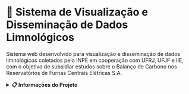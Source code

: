 # 🌊 Sistema de Visualização e Disseminação de Dados Limnológicos

Sistema web desenvolvido para visualização e disseminação de dados limnológicos coletados pelo INPE em cooperação com UFRJ, UFJF e IIE, com o objetivo de subsidiar estudos sobre o Balanço de Carbono nos Reservatórios de Furnas Centrais Elétricas S.A.

<details>
<summary><b>📋 Informações do Projeto</b></summary>

### 📊 Dados Básicos

| Categoria | Detalhes |
|-----------|----------|
| 📍 Instituição | FATEC Jacareí |
| 📚 Curso | DSM - 2º Semestre 2025 |
| 🔄 Metodologia | Aprendizagem Baseada em Projetos (ABP) |
| 👤 Focal Point | André Olimpio |
| 🤝 Parceiro | INPE - Laboratório de Instrumentação de Sistemas Aquáticos (labISA) |
| 📅 Kick off | 16/09/2025 |
| 📊 Status | Em desenvolvimento |

### 🎯 Tema do Semestre

Desenvolver uma aplicação web para visualização e disseminação de dados limnológicos, permitindo acesso aberto a informações coletadas em campanhas e pelo SIMA (Sistema Integrado de Monitoração Ambiental).

### 🔍 Desafio e Tipos de Dados

O INPE, UFRJ, UFJF e IIE, em cooperação com Furnas Centrais Elétricas S.A., coletaram vasto conjunto de dados limnológicos e meteorológicos. Para que essas informações possam ser utilizadas em pesquisas no Brasil e no exterior, é necessária uma plataforma que possibilite a disseminação e o acesso aberto a esses dados.

#### 📊 Tipos de Dados

- **Parâmetros limnológicos**: Coletados manualmente em diversos locais dos reservatórios, em curtos períodos de tempo (campanhas)
- **Dados do SIMA**: Coletados automaticamente durante longos períodos, em um único ponto do reservatório

### ⚙️ Requisitos Funcionais

- **RF01**: Visualizar todos os parâmetros armazenados, filtrando por instituição, reservatório e período de tempo
- **RF02**: Consultar e visualizar os dados no formato de tabelas
- **RF03**: Consultar e exportar os dados no formato CSV
- **RF04**: Consultar e visualizar a localização dos dados em um mapa interativo
- **RF05**: Exibir os dados de séries temporais (parâmetros coletados pelo SIMA) em gráficos

### 🛠️ Requisitos Não Funcionais

- **RNF01**: Interface intuitiva, clara e de fácil navegação para usuários sem conhecimento técnico
- **RNF02**: Desempenho otimizado com carregamento rápido dos dados
- **RNF03**: Interface seguindo padrões institucionais do INPE

### 🔧 Restrições de Projeto

- **RP01**: Dados armazenados no SGBD PostgreSQL
- **RP02**: Back-end desenvolvido em Node.js com TypeScript
- **RP03**: Front-end desenvolvido em React com TypeScript
- **RP04**: Aplicação utilizando containers independentes para banco de dados, back-end e front-end


### 🚀 Tecnologias Utilizadas

- **Frontend**: React + TypeScript
- **Backend**: Node.js + TypeScript
- **Banco de Dados**: PostgreSQL
- **Containerização**: Docker
- **Metodologia**: Scrum/Agile

### 🏗️ Arquitetura e Estrutura Técnica

#### 📂 Estrutura de Pastas

A organização do projeto segue uma separação clara entre bancos de dados (scripts e dados), servidor (código da aplicação) e configurações gerais.

```bash
app/
├── balcar-campanha/            
│   ├── csv/                       # Arquivos de dados (CSV) carregados nas tabelas
│   ├── copy-table.sql             # Script SQL para importar os arquivos CSV para o banco
│   ├── create-table.sql           # Script SQL para criar a estrutura das tabelas
│   └── balcar-campanha-modelo.xml # Modelo conceitual do banco, visualizável no DBDesigner
│  
├── furnas-campanha/
│   ├── csv/                       # Arquivos de dados (CSV) carregados nas tabelas
│   ├── copy-table.sql             # Script SQL para importar os arquivos CSV para o banco
│   ├── create-table.sql           # Script SQL para criar a estrutura das tabelas
│   └── furnas-campanha-modelo.xml # Modelo conceitual do banco, visualizável no DBDesigner
│   
├── sima/
│   ├── csv/                       # Arquivos de dados (CSV) específicos do SIMA
│   ├── copy-table.sql             # Script SQL para importação dos CSV
│   ├── create-table.sql           # Script SQL para criação das tabelas
│   └── sima-modelo.xml            # Modelo conceitual do banco SIMA (para DBDesigner)
│ 
├── server/
│   ├── src/                       # Código-fonte da aplicação
│   │   ├── configs/               # Configurações, como conexão com banco de dados
│   │   ├── controllers/           # Lógica de controle (recebem requisições, chamam serviços)
│   │   ├── routes/                # Definição das rotas da API
│   │   └── index.ts               # Arquivo principal que inicializa o servidor
│   ├── Dockerfile                 # Receita para construção da imagem Docker do servidor
│   ├── package.json               # Dependências e scripts NPM
│   └── tsconfig.json              # Configurações do compilador TypeScript
│
├── front/                        # Front-end React + Vite + styled-components
│   ├── src/
│   │   ├── api/                  # Consumo da API (axios)
│   │   ├── components/           # Componentes reutilizáveis
│   │   ├── pages/                # Páginas (ex.: SimaPage)
│   │   └── styles/               # GlobalStyle + ThemeProvider
│   ├── Dockerfile
│   ├── vite.config.ts
│   └── package.json
│
├── .github/workflows/ci.yml       # Pipeline de Integração Contínua
└── docker-compose.dev.yml         # Definições dos serviços Docker para ambiente de desenvolvimento
```

#### 🔑 Configurações Técnicas

**Back-end (`server/`)**
- Node.js + Express + TypeScript
- Estrutura em camadas (configs, controllers, routes)
- Conexão com múltiplos bancos via `pg.Pool`
- Middlewares: JSON parser, erro global, CORS configurado
- ESLint + Prettier para padronização de código
- Dockerfile com hot reload (ts-node-dev)

**Front-end (`front/`)**
- React + Vite + TypeScript
- styled-components com `ThemeProvider` global
- GlobalStyle para reset de estilos
- Barra Brasil + Menu responsivo
- Estrutura organizada (`api/`, `components/`, `pages/`, `styles/`)
- Axios configurado com `VITE_SERVER_PORT`

**Banco de Dados**
- PostgreSQL 17 (um container por domínio: furnas-campanha, sima, balcar-campanha)
- Scripts SQL para `CREATE TABLE` e `COPY FROM CSV`
- Volumes persistentes para dados
- Cada banco acessível em uma porta distinta (5433, 5434, 5435)

**CI/CD**
- GitHub Actions (`.github/workflows/ci.yml`)
- Pipeline roda automaticamente em push e pull requests para a branch `main`
- Estrutura de Jobs: `server-ci`, `front-ci` e `docker-ci`

### ▶️ Como Executar o Projeto

#### Com Docker (Recomendado)
```bash
# Subir todos os containers
docker compose -f docker-compose.dev.yml up --build -d

# Parar os containers
docker compose -f docker-compose.dev.yml down
```

#### Desenvolvimento Local
```bash
# Back-end
cd server
npm install
npm run dev
# API disponível em: http://localhost:3001

# Front-end
cd front
npm install
npm run dev
# App disponível em: http://localhost:3002
```

### 🌐 Acessando a Aplicação

- **Front-end (React)**: http://localhost:3002
- **Back-end (API Node)**: http://localhost:3001
  - Exemplo: http://localhost:3001/sima/sima/all?page=1&limit=20

---

### 📤 Exportação de Dados em CSV

Este projeto oferece a funcionalidade de **exportação de dados em formato CSV**, permitindo que os usuários consultem, filtrem e salvem os dados para uso em ferramentas como **Excel, LibreOffice, R e Python**.

---

### ✅ Funcionalidades Disponíveis

- Exportação de **todos os registros** da base de dados.
- Exportação de **registros filtrados**, com base nos filtros aplicados na interface.
- Inclusão de **cabeçalhos** (nomes das colunas) e **metadados** (como data de exportação e filtros aplicados).
- Arquivos compatíveis com:
  - Microsoft Excel (.csv com codificação UTF-8)
  - LibreOffice Calc
  - Linguagens de análise de dados: R, Python, etc.

---

### 📁 Como Gerar e Utilizar os Arquivos CSV

#### 1. Acesse a área de exportação
- Navegue até a tela/listagem da tabela desejada (por exemplo: `Campos da Tabela`, `Estações`, `Sensores`).
- Aplique os filtros necessários (opcional).

#### 2. Clique em “Exportar CSV”
- Um botão **Exportar CSV** estará visível.
- Sem filtros: todos os registros serão exportados.
- Com filtros: apenas os registros filtrados serão exportados.

#### 3. Download automático
- O arquivo será baixado automaticamente para o seu dispositivo.
- O nome seguirá o padrão:
exportacao_nomeTabela_YYYY-MM-DD_HH-MM.csv

---

### 🧾 Estrutura dos Arquivos CSV Gerados

#### 🧩 Exemplo: `tbcampotabela.csv`

##### Cabeçalho
idcampotabela;idsensor;nomecampo;rotulo;unidademedida;ordem

##### Dados
1;;sonda_bateria;Bateria da PTT;V;26
2;8;sonda_chl;Clorofila;ug/l;25
3;10;sonda_DO;Conc. de DO;mg/l;20

---

#### 🧩 Exemplo: `tbestacao.csv`

##### Cabeçalho
idestacao;idHexadecimal;rotulo;lat;lng;inicio;fim

##### Dados
30842;e1ea9;Balbina;-1.903697222;-59.46910833;2013-08-16;
30913;e3074;Ibitinga 3;-21.76121;-48.98112;2013-03-22;
30931;e34fd;Itumbiara 3;-18.283875;-48.906598;2009-11-18;2011-09-25

---

#### 🧩 Exemplo: `tbsensor.csv`

##### Cabeçalho
idSensor;nome;fabricante;modelo;faixa;precisao

##### Dados
1;Vento;R. M. Young Company;Marine Model 05106;0° a 360° Azimute;±3°
8;Sensor de Clorofila;Yellow Spring;YSI 6025;0 a 400 ug/l;0.1 ug/l
10;Sensor de Oxigênio Dissolvido;Yellow Spring;YSI 6562;0 a 50 mg/l;0.01 mg/l

---

### 📌 Metadados no CSV

Ao início ou fim do arquivo, podem estar presentes linhas de metadados, iniciadas com `#`, contendo informações úteis como:

Dados exportados em: 2025-09-26 14:32
Tabela: tbcampotabela
Total de registros exportados: 32
Filtros aplicados: idsensor = 10

> ⚠️ Linhas iniciadas com `#` são **ignoradas por leitores CSV padrão**, mas fornecem **contexto útil** para análise.

---

### 📥 Como Abrir os Arquivos CSV

#### 📊 Excel / LibreOffice
- Abra diretamente no software.
- Se necessário, escolha a codificação UTF-8.
- O separador padrão é `;` (ponto e vírgula). Altere nas configurações de importação, se necessário.

#### 📈 R
```r
dados <- read.csv2("caminho/do/arquivo.csv", header = TRUE, sep = ";", comment.char = "#")

#### 🐍 Python (pandas)
import pandas as pd

dados = pd.read_csv("caminho/do/arquivo.csv", sep=";", comment="#")

---

⚠️ Observações Importantes

Arquivos CSV são gerados com codificação UTF-8, garantindo suporte a acentos e caracteres especiais.

Para volumes grandes de dados, a geração pode levar alguns segundos.

Para exportar registros específicos, aplique os filtros desejados antes da exportação.

---

### 🛠️ Boas Práticas Aplicadas

- Separação clara de camadas (DB / API / Front)
- Containers independentes para cada banco
- Hot reload para server e front em dev
- ESLint + Prettier (garantindo padronização de código)
- CI no GitHub Actions

</details>

<details>
<summary><b>🏃‍♂️ Artefatos Scrum - Acesso Rápido</b></summary>

Este dropdown contém todos os artefatos e documentos relacionados à metodologia Scrum utilizada no desenvolvimento do projeto. Aqui você encontrará acesso direto aos documentos de planejamento, acompanhamento e reuniões da equipe.

### 📋 **Acesso Direto aos Artefatos**

| **Artefato** | **Link Direto** | **Descrição** |
|--------------|-----------------|---------------|
| **📋 Product Backlog** | [`Product Backlog Completo.pdf`](Scrum/Product%20Backlog/Product%20Backlog%20Completo.pdf) | Documento completo com todas as histórias de usuário, requisitos funcionais e não funcionais do projeto |
| **🏃‍♂️ Sprint Planning** | [`Sprint Backlog.pdf`](Scrum/Sprints/Sprint%201/Sprint%20Backlog/Sprint%20Backlog.pdf) | Tarefas e atividades planejadas para o Sprint 1, incluindo estimativas e responsáveis |
| **📊 Burndown Chart** | [`BurndownIdeal.png`](Scrum/Burndown%20Chart/Sprint%201/BurndownIdeal.png) | Gráfico de progresso ideal do Sprint 1 para acompanhamento da evolução das atividades |

### 📅 **Dailys (Reuniões Diárias)**

As reuniões diárias (Daily Scrums) são realizadas para sincronização da equipe, identificação de impedimentos e planejamento das atividades do dia. Cada ATA contém:

- **Resumo das atividades realizadas** no dia anterior
- **Planejamento das atividades** para o dia atual
- **Impedimentos identificados** e ações para resolução
- **Acompanhamento do progresso** do Sprint

| **Data** | **Link Direto** | **Descrição** |
|----------|-----------------|---------------|
| **12/09/2025** | [`ATA_DAILY_12.09.2025.pdf`](Dailys/ATA_DAILY_12.09.2025.pdf) | ATA da reunião diária de 12 de setembro |
| **16/09/2025** | [`ATA_DAILY_16.09.2025.pdf`](Dailys/ATA_DAILY_16.09.2025.pdf) | ATA da reunião diária de 16 de setembro |
| **18/09/2025** | [`ATA_DAILY_18.09.2025.pdf`](Dailys/ATA_DAILY_18.09.2025.pdf) | ATA da reunião diária de 18 de setembro |
| **22/09/2025** | [`ATA_DAILY_22.09.2025.pdf`](Dailys/ATA_DAILY_22.09.2025.pdf) | ATA da reunião diária de 22 de setembro |
| **24/09/2025** | [`ATA_DAILY_24.09.2025.pdf`](Dailys/ATA_DAILY_24.09.2025.pdf) | ATA da reunião diária de 24 de setembro |
| **26/09/2025** | [`ATA_DAILY_26.09.2025.pdf`](Dailys/ATA_DAILY_26.09.2025.pdf) | ATA da reunião diária de 26 de setembro |

### 📁 **Estrutura de Pastas Scrum**

A organização dos artefatos Scrum segue a estrutura padrão da metodologia, facilitando a localização e manutenção dos documentos:

```
ABP_2DSM/
├── Scrum/                           # Pasta principal dos artefatos Scrum
│   ├── Product Backlog/             # Backlog do produto
│   │   └── Product Backlog Completo.pdf
│   ├── Sprints/                     # Artefatos dos Sprints
│   │   └── Sprint 1/                # Sprint 1
│   │       └── Sprint Backlog/      # Backlog do Sprint
│   │           └── Sprint Backlog.pdf
│   └── Burndown Chart/              # Gráficos de progresso
│       └── Sprint 1/                # Burndown do Sprint 1
│           └── BurndownIdeal.png
└── Dailys/                          # Registros das reuniões diárias
    ├── ATA_DAILY_12.09.2025.pdf     # Daily de 12/09/2025
    ├── ATA_DAILY_16.09.2025.pdf     # Daily de 16/09/2025
    ├── ATA_DAILY_18.09.2025.pdf     # Daily de 18/09/2025
    ├── ATA_DAILY_22.09.2025.pdf     # Daily de 22/09/2025
    ├── ATA_DAILY_24.09.2025.pdf     # Daily de 24/09/2025
    └── ATA_DAILY_26.09.2025.pdf     # Daily de 26/09/2025
```

### 🎯 **Como Usar Este Dropdown**

1. **Para consultar requisitos**: Acesse o Product Backlog para ver todas as funcionalidades planejadas
2. **Para acompanhar o Sprint**: Use o Sprint Backlog e o Burndown Chart para monitorar o progresso
3. **Para consultar reuniões**: Acesse as ATAs das Dailys por data para ver o histórico de atividades
4. **Para navegação rápida**: Use os links diretos nas tabelas acima

### 📝 **Próximos Artefatos**

Conforme o projeto evolui, novos artefatos serão adicionados:
- **Sprint 2**: Novos Sprint Backlogs e Burndown Charts
- **Sprint Review**: Relatórios de revisão dos Sprints
- **Retrospectivas**: Análises de melhoria da equipe
- **Novas Dailys**: Registros das reuniões diárias futuras

</details>

## 👥 Nossa Equipe

### 🎯 Gestão

| **Função** | **Nome** | **Links** |
|------------|----------|-----------|
| **Product Owner** | **Alicia Silva Dias** | [![GitHub](https://img.shields.io/badge/GitHub-000000?style=flat&logo=github&logoColor=white)](https://github.com/TIALICIA) |
| **Scrum Master** | **João Victor Lopes Rosa** | [![GitHub](https://img.shields.io/badge/GitHub-000000?style=flat&logo=github&logoColor=white)](https://github.com/JV-L0pes) [![LinkedIn](https://img.shields.io/badge/LinkedIn-0077B5?style=flat&logo=linkedin&logoColor=white)](https://br.linkedin.com/in/jv-l0pes) |


### 💻 Development Team

| **Nome** | **Links** |
|----------|-----------|
| **Pedro Claudino Nunes** | [![GitHub](https://img.shields.io/badge/GitHub-000000?style=flat&logo=github&logoColor=white)](https://github.com/PeClaudino2006) [![LinkedIn](https://img.shields.io/badge/LinkedIn-0077B5?style=flat&logo=linkedin&logoColor=white)](https://br.linkedin.com/in/pedro-claudino-0566472b9) |
| **Manuela Lucia Lemes de Castro** | [![GitHub](https://img.shields.io/badge/GitHub-000000?style=flat&logo=github&logoColor=white)](https://github.com/manuelalemes) [![LinkedIn](https://img.shields.io/badge/LinkedIn-0077B5?style=flat&logo=linkedin&logoColor=white)](https://www.linkedin.com/in/manuela-lemes-castro) |
| **Gabrielly Neu dos Santos** | [![GitHub](https://img.shields.io/badge/GitHub-000000?style=flat&logo=github&logoColor=white)](https://github.com/Gabrielly209) [![LinkedIn](https://img.shields.io/badge/LinkedIn-0077B5?style=flat&logo=linkedin&logoColor=white)](https://www.linkedin.com/in/gabrielly-neu-753906239) |
| **Leonardo da Silva Irineu** | [![GitHub](https://img.shields.io/badge/GitHub-000000?style=flat&logo=github&logoColor=white)](https://github.com/Leo-Slv) [![LinkedIn](https://img.shields.io/badge/LinkedIn-0077B5?style=flat&logo=linkedin&logoColor=white)](https://www.linkedin.com/in/leonardo-irineu-8418b0288) |

## 👨‍🏫 Coordenação e Orientação

| **Focal Point** |
|---------------|
| **André Olimpio** | 
